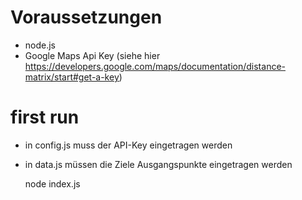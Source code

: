 # Voraussetzungen

* node.js
* Google Maps Api Key (siehe hier https://developers.google.com/maps/documentation/distance-matrix/start#get-a-key)

# first run

* in config.js muss der API-Key eingetragen werden
* in data.js müssen die Ziele Ausgangspunkte eingetragen werden

    node index.js
